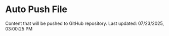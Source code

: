 # Auto Push File

Content that will be pushed to GitHub repository.
Last updated: 07/23/2025, 03:00:25 PM